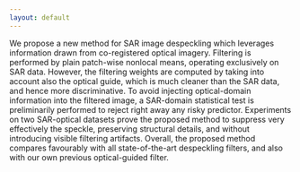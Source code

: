 ```yaml
---
layout: default
---
```


We propose a new method for SAR image despeckling which leverages information drawn from co-registered optical imagery.
Filtering is performed by plain patch-wise nonlocal means, operating exclusively on SAR data.
However, the filtering weights are computed by taking into account also the optical guide, which is much cleaner than the SAR data,
and hence more discriminative. To avoid injecting optical-domain information into the filtered image, a SAR-domain statistical
test is preliminarily performed to reject right away any risky predictor.
Experiments on two SAR-optical datasets prove the proposed method to suppress very effectively the speckle, preserving 
structural details, and without introducing visible filtering artifacts. Overall, the proposed method compares favourably with
all state-of-the-art despeckling filters, and also with our own previous optical-guided filter.

